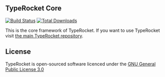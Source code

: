 ## TypeRocket Core

[![Build Status](https://travis-ci.org/TypeRocket/core.svg?branch=master)](https://travis-ci.org/TypeRocket/core) [![Total Downloads](https://poser.pugx.org/TypeRocket/core/d/total.svg)](https://packagist.org/packages/TypeRocket/core)

This is the core framework of TypeRocket. If you want to use TypeRocket visit [the main TypeRocket repository](https://github.com/TypeRocket/typerocket).

## License

TypeRocket is open-sourced software licenced under the [GNU General Public License 3.0](https://www.gnu.org/licenses/gpl-3.0.en.html)